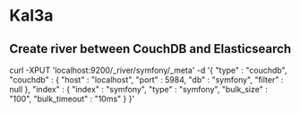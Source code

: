 Kal3a
=====

Create river between CouchDB and Elasticsearch
----------------------------------------------

curl -XPUT 'localhost:9200/_river/symfony/_meta' -d '{
    "type" : "couchdb",
    "couchdb" : {
        "host" : "localhost",
        "port" : 5984,
        "db" : "symfony",
        "filter" : null
    },
    "index" : {
        "index" : "symfony",
        "type" : "symfony",
        "bulk_size" : "100",
        "bulk_timeout" : "10ms"
    }
}'
